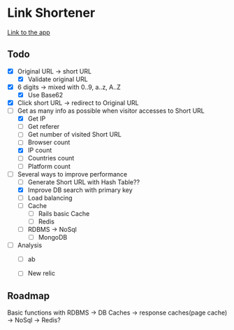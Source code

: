 # Link Shortener
[Link to the app](http://ls-shortener-staging.herokuapp.com)


## Todo
- [x] Original URL -> short URL
  - [x] Validate original URL
- [x] 6 digits -> mixed with 0..9, a..z, A..Z
  - [x] Use Base62
- [x] Click short URL -> redirect to Original URL
- [ ] Get as many info as possible when visitor accesses to Short URL
  - [x] Get IP
  - [ ] Get referer
  - [ ] Get number of visited Short URL
  - [ ] Browser count
  - [x] IP count
  - [ ] Countries count
  - [ ] Platform count
- [ ] Several ways to improve performance
  - [ ] Generate Short URL with Hash Table??
  - [x] Improve DB search with primary key
  - [ ] Load balancing
  - [ ] Cache
    - [ ] Rails basic Cache
    - [ ] Redis
  - [ ] RDBMS -> NoSql
    - [ ] MongoDB
- [ ] Analysis
  - [ ] ab
  - [ ] New relic


## Roadmap

Basic functions with RDBMS -> DB Caches -> response caches(page cache) -> NoSql -> Redis?
